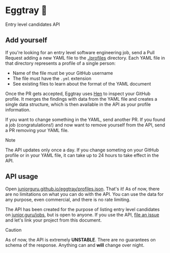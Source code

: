 # Eggtray 🥚
Entry level candidates API

## Add yourself

If you're looking for an entry level software engineering job, send a Pull Request adding a new YAML file to the [./profiles](./profiles) directory. Each YAML file in that directory represents a profile of a single person:

- Name of the file must be your GitHub username
- The file must have the `.yml` extension
- See existing files to learn about the format of the YAML document

Once the PR gets accepted, Eggtray uses [Hen](https://github.com/juniorguru/hen) to inspect your GitHub profile. It merges the findings with data from the YAML file and creates a single data structure, which is then available in the API as your profile information.

If you want to change something in the YAML, send another PR. If you found a job (congratulations!) and now want to remove yourself from the API, send a PR removing your YAML file.

> [!NOTE]
> The API updates only once a day. If you change someting on your GitHub profile or in your YAML file, it can take up to 24 hours to take effect in the API.

## API usage

Open [juniorguru.github.io/eggtray/profiles.json](https://juniorguru.github.io/eggtray/profiles.json). That's it! As of now, there are no limitations on what you can do with the API. You can use the data for any purpose, even commercial, and there is no rate limiting.

The API has been created for the purpose of listing entry level candidates on [junior.guru/jobs](https://junior.guru/jobs/), but is open to anyone. If you use the API, [file an issue](https://github.com/juniorguru/eggtray/issues) and let's link your project from this document.

> [!CAUTION]
> As of now, the API is extremely **UNSTABLE**. There are no guarantees on schema of the response. Anything can and **will** change over night.
